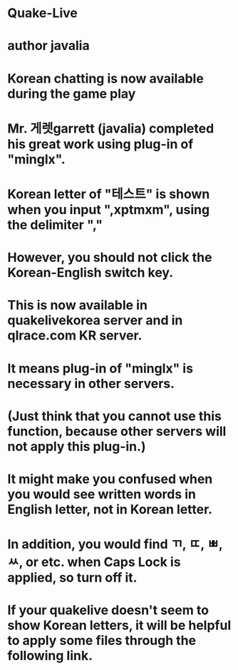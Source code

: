# Quake-Live
# author javalia
# Korean chatting is now available during the game play
# Mr. 게렛garrett (javalia) completed his great work using plug-in of "minglx".
# Korean letter of "테스트" is shown when you input ",xptmxm", using the delimiter ","
# However, you should not click the Korean-English switch key.
# This is now available in quakelivekorea server and in qlrace.com KR server.
# It means plug-in of "minglx" is necessary in other servers.
# (Just think that you cannot use this function, because other servers will not apply this plug-in.) 

# It might make you confused when you would see written words in English letter, not in Korean letter. 
# In addition, you would find ㄲ, ㄸ, ㅃ, ㅆ, or etc. when Caps Lock is applied, so turn off it.

# If your quakelive doesn't seem to show Korean letters, it will be helpful to apply some files through the following link. 
